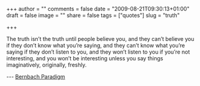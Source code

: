 +++
author = ""
comments = false
date = "2009-08-21T09:30:13+01:00"
draft = false
image = ""
share = false
tags = ["quotes"]
slug = "truth"

+++

The truth isn’t the truth until people believe you, and they can’t believe you
if they don’t know what you’re saying, and they can’t know what you’re saying
if they don’t listen to you, and they won’t listen to you if you’re not
interesting, and you won’t be interesting unless you say things imaginatively,
originally, freshly.

--- [Bernbach Paradigm](http://books.google.com/books?id=eRzDacpQG4oC&pg=PA6&lpg=PA6&dq=Bernbach%27s+paradigm&source=web&ots=gMnZrWFgwS&sig=D2k9ez45tz5a3cWvaVAHqDXVXCA&hl=en&sa=X&oi=book_result&resnum=5&ct=result)
